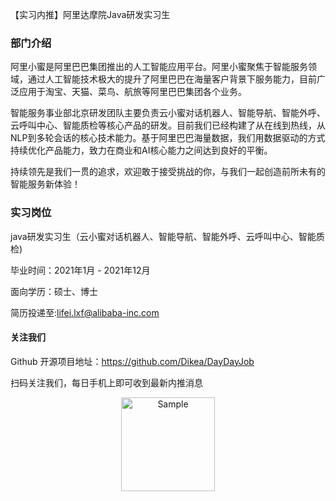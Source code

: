 【实习内推】阿里达摩院Java研发实习生

### 部门介绍

阿里小蜜是阿里巴巴集团推出的人工智能应用平台。阿里小蜜聚焦于智能服务领域，通过人工智能技术极大的提升了阿里巴巴在海量客户背景下服务能力，目前广泛应用于淘宝、天猫、菜鸟、航旅等阿里巴巴集团各个业务。

智能服务事业部北京研发团队主要负责云小蜜对话机器人、智能导航、智能外呼、云呼叫中心、智能质检等核心产品的研发。目前我们已经构建了从在线到热线，从NLP到多轮会话的核心技术能力。基于阿里巴巴海量数据，我们用数据驱动的方式持续优化产品能力，致力在商业和AI核心能力之间达到良好的平衡。

持续领先是我们一贯的追求，欢迎敢于接受挑战的你，与我们一起创造前所未有的智能服务新体验！

### 实习岗位

java研发实习生（云小蜜对话机器人、智能导航、智能外呼、云呼叫中心、智能质检)

毕业时间：2021年1月 - 2021年12月

面向学历：硕士、博士

简历投递至:lifei.lxf@alibaba-inc.com

#### 关注我们

Github 开源项目地址：https://github.com/Dikea/DayDayJob

扫码关注我们，每日手机上即可收到最新内推消息

<p align="center">
<img src="https://img-blog.csdnimg.cn/20200321100545314.jpg" alt="Sample"  width="150" height="">
</p>